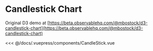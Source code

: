 # Candlestick Chart

Original D3 demo at [https://beta.observablehq.com/@mbostock/d3-candlestick-chart](https://beta.observablehq.com/@mbostock/d3-candlestick-chart)

<client-only>
  <candle-stick/>
</client-only>

<<< @/docs/.vuepress/components/CandleStick.vue